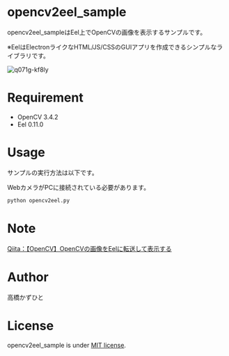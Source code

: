 # opencv2eel_sample
opencv2eel_sampleはEel上でOpenCVの画像を表示するサンプルです。

※EelはElectronライクなHTML/JS/CSSのGUIアプリを作成できるシンプルなライブラリです。

![q071g-kf8ly](https://user-images.githubusercontent.com/37477845/74750740-8d347080-52af-11ea-9e70-08efdbd88df2.gif)

# Requirement
 
* OpenCV 3.4.2
* Eel 0.11.0
 
# Usage
 
サンプルの実行方法は以下です。

WebカメラがPCに接続されている必要があります。
 
```bash
python opencv2eel.py
```

# Note
[Qiita：【OpenCV】OpenCVの画像をEelに転送して表示する](https://qiita.com/Kazuhito/items/9b00772c9d7e5c73ebce)

# Author
高橋かずひと
 
# License 
opencv2eel_sample is under [MIT license](https://en.wikipedia.org/wiki/MIT_License).


